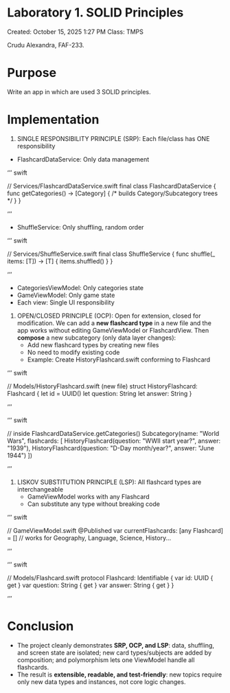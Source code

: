 # Laboratory 1. SOLID Principles

Created: October 15, 2025 1:27 PM
Class: TMPS

Crudu Alexandra, FAF-233.

# Purpose

Write an app in which are used 3 SOLID principles.

# Implementation

1. SINGLE RESPONSIBILITY PRINCIPLE (SRP):
Each file/class has ONE responsibility
- FlashcardDataService: Only data management

‘’’ swift

// Services/FlashcardDataService.swift
final class FlashcardDataService {
func getCategories() -> [Category] { /* builds Category/Subcategory trees */ }
}

‘’’

- ShuffleService: Only shuffling, random order

‘’’ swift

// Services/ShuffleService.swift
final class ShuffleService {
func shuffle<T>(_ items: [T]) -> [T] { items.shuffled() }
}

‘’’

- CategoriesViewModel: Only categories state
- GameViewModel: Only game state
- Each view: Single UI responsibility
1. OPEN/CLOSED PRINCIPLE (OCP):
Open for extension, closed for modification. We can add a **new flashcard type** in a new file and the app works without editing GameViewModel or FlashcardView. Then **compose** a new subcategory (only data layer changes):
    - Add new flashcard types by creating new files
    - No need to modify existing code
    - Example: Create HistoryFlashcard.swift conforming to Flashcard

‘’’ swift

// Models/HistoryFlashcard.swift  (new file)
struct HistoryFlashcard: Flashcard {
let id = UUID()
let question: String
let answer: String
}

‘’’

‘’’ swift

// inside FlashcardDataService.getCategories()
Subcategory(name: "World Wars", flashcards: [
HistoryFlashcard(question: "WWII start year?", answer: "1939"),
HistoryFlashcard(question: "D-Day month/year?", answer: "June 1944")
])

‘’’

1. LISKOV SUBSTITUTION PRINCIPLE (LSP):
All flashcard types are interchangeable
    - GameViewModel works with any Flashcard
    - Can substitute any type without breaking code

‘’’ swift

// GameViewModel.swift
@Published var currentFlashcards: [any Flashcard] = [] // works for Geography, Language, Science, History...

‘’’

‘’’ swift

// Models/Flashcard.swift
protocol Flashcard: Identifiable {
var id: UUID { get }
var question: String { get }
var answer: String { get }
}

‘’’

# **Conclusion**

- The project cleanly demonstrates **SRP, OCP, and LSP**: data, shuffling, and screen state are isolated; new card types/subjects are added by composition; and polymorphism lets one ViewModel handle all flashcards.
- The result is **extensible, readable, and test-friendly**: new topics require only new data types and instances, not core logic changes.